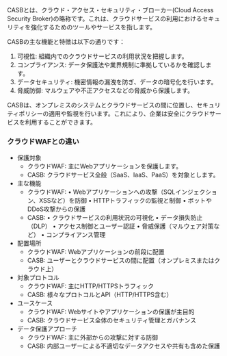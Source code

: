 CASBとは、クラウド・アクセス・セキュリティ・ブローカー(Cloud Access Security Broker)の略称です。これは、クラウドサービスの利用におけるセキュリティを強化するためのツールやサービスを指します。

CASBの主な機能と特徴は以下の通りです：

1. 可視性: 組織内でのクラウドサービスの利用状況を把握します。
2. コンプライアンス: データ保護法や業界規制に準拠しているかを確認します。
3. データセキュリティ: 機密情報の漏洩を防ぎ、データの暗号化を行います。
4. 脅威防御: マルウェアや不正アクセスなどの脅威から保護します。

CASBは、オンプレミスのシステムとクラウドサービスの間に位置し、セキュリティポリシーの適用や監視を行います。これにより、企業は安全にクラウドサービスを利用することができます。

### クラウドWAFとの違い
- 保護対象
    - クラウドWAF: 主にWebアプリケーションを保護します。
    - CASB: クラウドサービス全般（SaaS、IaaS、PaaS）を対象とします。
- 主な機能
    - クラウドWAF: • Webアプリケーションへの攻撃（SQLインジェクション、XSSなど）を防御 • HTTPトラフィックの監視と制御 • ボットやDDoS攻撃からの保護
    - CASB: • クラウドサービスの利用状況の可視化 • データ損失防止（DLP） • アクセス制御とユーザー認証 • 脅威保護（マルウェア対策など） • コンプライアンス管理
- 配置場所
    - クラウドWAF: Webアプリケーションの前段に配置
    - CASB: ユーザーとクラウドサービスの間に配置（オンプレミスまたはクラウド上）
- 対象プロトコル
    - クラウドWAF: 主にHTTP/HTTPSトラフィック
    - CASB: 様々なプロトコルとAPI（HTTP/HTTPS含む）
- ユースケース
    - クラウドWAF: Webサイトやアプリケーションの保護が主目的
    - CASB: クラウドサービス全体のセキュリティ管理とガバナンス
- データ保護アプローチ
    - クラウドWAF: 主に外部からの攻撃に対する防御
    - CASB: 内部ユーザーによる不適切なデータアクセスや共有も含めた保護